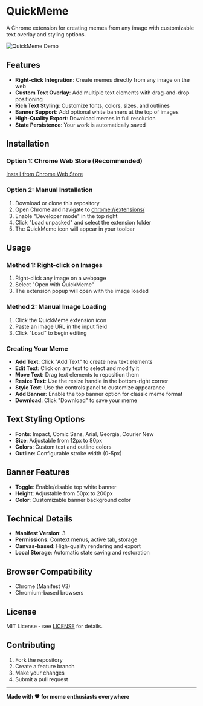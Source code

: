 # QuickMeme

A Chrome extension for creating memes from any image with customizable text overlay and styling options.

![QuickMeme Demo](demo/0626.gif)

## Features

- **Right-click Integration**: Create memes directly from any image on the web
- **Custom Text Overlay**: Add multiple text elements with drag-and-drop positioning
- **Rich Text Styling**: Customize fonts, colors, sizes, and outlines
- **Banner Support**: Add optional white banners at the top of images
- **High-Quality Export**: Download memes in full resolution
- **State Persistence**: Your work is automatically saved

## Installation

### Option 1: Chrome Web Store (Recommended)
[Install from Chrome Web Store](https://chromewebstore.google.com/detail/jgoffihfcdbdaajknhnbialokagagnjj?utm_source=item-share-cb)

### Option 2: Manual Installation
1. Download or clone this repository
2. Open Chrome and navigate to [chrome://extensions/](chrome://extensions/)
3. Enable "Developer mode" in the top right
4. Click "Load unpacked" and select the extension folder
5. The QuickMeme icon will appear in your toolbar

## Usage

### Method 1: Right-click on Images
1. Right-click any image on a webpage
2. Select "Open with QuickMeme"
3. The extension popup will open with the image loaded

### Method 2: Manual Image Loading
1. Click the QuickMeme extension icon
2. Paste an image URL in the input field
3. Click "Load" to begin editing

### Creating Your Meme
- **Add Text**: Click "Add Text" to create new text elements
- **Edit Text**: Click on any text to select and modify it
- **Move Text**: Drag text elements to reposition them
- **Resize Text**: Use the resize handle in the bottom-right corner
- **Style Text**: Use the controls panel to customize appearance
- **Add Banner**: Enable the top banner option for classic meme format
- **Download**: Click "Download" to save your meme

## Text Styling Options

- **Fonts**: Impact, Comic Sans, Arial, Georgia, Courier New
- **Size**: Adjustable from 12px to 80px
- **Colors**: Custom text and outline colors
- **Outline**: Configurable stroke width (0-5px)

## Banner Features

- **Toggle**: Enable/disable top white banner
- **Height**: Adjustable from 50px to 200px
- **Color**: Customizable banner background color

## Technical Details

- **Manifest Version**: 3
- **Permissions**: Context menus, active tab, storage
- **Canvas-based**: High-quality rendering and export
- **Local Storage**: Automatic state saving and restoration

## Browser Compatibility

- Chrome (Manifest V3)
- Chromium-based browsers

## License

MIT License - see [LICENSE](LICENSE) for details.

## Contributing

1. Fork the repository
2. Create a feature branch
3. Make your changes
4. Submit a pull request

---

**Made with ❤️ for meme enthusiasts everywhere**
